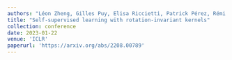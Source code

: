 ```yaml
---
authors: "Léon Zheng, Gilles Puy, Elisa Riccietti, Patrick Pérez, Rémi Gribonval"
title: "Self-supervised learning with rotation-invariant kernels"
collection: conference
date: 2023-01-22
venue: 'ICLR'
paperurl: 'https://arxiv.org/abs/2208.00789'
---
```


